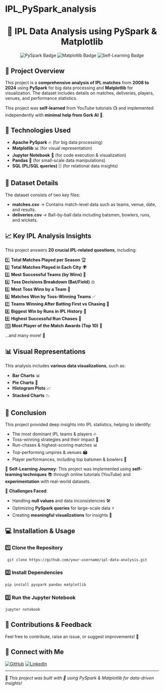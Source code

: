 # IPL_PySpark_analysis

<h1 align="center">🏏 IPL Data Analysis using PySpark & Matplotlib</h1>

<p align="center">
  <img src="https://img.shields.io/badge/PySpark-🔥-orange" alt="PySpark Badge">
  <img src="https://img.shields.io/badge/Matplotlib-📊-blue" alt="Matplotlib Badge">
  <img src="https://img.shields.io/badge/Self--Learning-💡-green" alt="Self-Learning Badge">
</p>

## 📌 Project Overview
This project is a **comprehensive analysis of IPL matches** from **2008 to 2024** using **PySpark** for big data processing and **Matplotlib** for visualization. The dataset includes details on matches, deliveries, players, venues, and performance statistics.

This project was **self-learned** from YouTube tutorials 📺 and implemented independently with **minimal help from Gork AI** 🤖.

## 🚀 Technologies Used
- **Apache PySpark** 🔥 (for big data processing)
- **Matplotlib** 📊 (for visual representation)
- **Jupyter Notebook** 📓 (for code execution & visualization)
- **Pandas** 🐼 (for small-scale data manipulations)
- **SQL (PL/SQL queries)** 🗄 (for relational data insights)

## 📂 Dataset Details
The dataset consists of two key files:

- **matches.csv** → Contains match-level data such as teams, venue, date, and results.
- **deliveries.csv** → Ball-by-ball data including batsmen, bowlers, runs, and wickets.

## 📈 Key IPL Analysis Insights
This project answers **20 crucial IPL-related questions**, including:

1️⃣ **Total Matches Played per Season** 🏆  
2️⃣ **Total Matches Played in Each City** 🌍  
3️⃣ **Most Successful Teams (by Wins)** 🥇  
4️⃣ **Toss Decisions Breakdown (Bat/Field)** ⚖️  
5️⃣ **Most Toss Wins by a Team** 🎲  
6️⃣ **Matches Won by Toss-Winning Teams** ✅  
7️⃣ **Teams Winning After Batting First vs Chasing** 🔄  
8️⃣ **Biggest Win by Runs in IPL History** 🚀  
9️⃣ **Highest Successful Run Chases** 🎯  
🔟 **Most Player of the Match Awards (Top 10)** 🏅  

...and many more! 🎉

## 📊 Visual Representations
This analysis includes **various data visualizations**, such as:
- **Bar Charts** 📊
- **Pie Charts** 🥧
- **Histogram Plots** 📈
- **Stacked Charts** 📉

## 📜 Conclusion
This project provided deep insights into IPL statistics, helping to identify:
- The most dominant IPL teams & players 🔥
- Toss-winning strategies and their impact 🎲
- Run-chases & highest-scoring matches 📊
- Top-performing umpires & venues 🏟️
- Player performances, including top batsmen & bowlers 🏏

🔹 **Self-Learning Journey**:
This project was implemented using **self-learning techniques** 📚 through online tutorials (YouTube) and **experimentation** with real-world datasets.

🔹 **Challenges Faced**:
- Handling **null values** and data inconsistencies 🛠️
- Optimizing **PySpark queries** for large-scale data ⚡
- Creating **meaningful visualizations** for insights 🎨

## 💻 Installation & Usage
### 1️⃣ Clone the Repository
```sh
 git clone https://github.com/your-username/ipl-data-analysis.git
```
### 2️⃣ Install Dependencies
```sh
pip install pyspark pandas matplotlib
```
### 3️⃣ Run the Jupyter Notebook
```sh
jupyter notebook
```

## 🤝 Contributions & Feedback
Feel free to contribute, raise an issue, or suggest improvements! 🙌  

## 📌 Connect with Me
[![GitHub]([https://img.shields.io/badge/GitHub-000?logo=github&logoColor=white)](https://github.com/your-username](https://github.com/Techsdemonoj))
[![LinkedIn](https://img.shields.io/badge/LinkedIn-blue?logo=linkedin&logoColor=white)](https://linkedin.com/in/your-profile)

---

🔹 *This project was built with 💙 using PySpark & Matplotlib for data-driven insights!*

